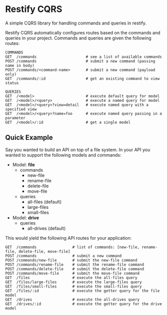 # Restify CQRS

A simple CQRS library for handling commands and queries in restify.


Restify CQRS automatically configures routes based on the commands and queries in your project.  Commands and queries are given the following routes:

```
COMMANDS
GET  /commands                      # see a list of available commands
POST /commands                      # submit a new command (passing name in body)
POST /commands/<command-name>       # submit a new command (payload only)
GET  /commands/:id                  # get an existing command to view status

QUERIES
GET  /<model>                       # execute default query for model
GET  /<model>/<query>               # execute a named query for model
GET  /<model>/<query>?view=detail   # execute named query with a specified view
GET  /<model>/<query>?name=foo      # execute named query passing in a parameter
GET  /<model>/:id                   # get a single model
```

## Quick Example

Say you wanted to build an API on top of a file system.  In your API you wanted to support the following models and commands:

* Model: **file**
   * commands
      * new-file
       * rename-file
       * delete-file
       * move-file
   * queries
       * all-files (default)
       * large-files
       * small-files
* Model: **drive**
   * queries
       * all-drives (default)

This would yield the following API routes for your application:

```
GET  /commands                # list of commands: [new-file, rename-file, delete-file, move-file]
POST /commands                # submit a new command
POST /commands/new-file       # submit the new-file command
POST /commands/rename-file    # submit the rename-file command
POST /commands/delete-file    # submit the delete-file command
POST /commands/move-file      # submit the move-file command
GET  /files                   # execute the all-files query
GET  /files/large-files       # execute the large-files query
GET  /files/small-files       # execute the small-files query
GET  /files/:id               # execute the getter query for the file model
GET  /drives                  # execute the all-drives query
GET  /drives/:id              # execute the getter query for the drive model
